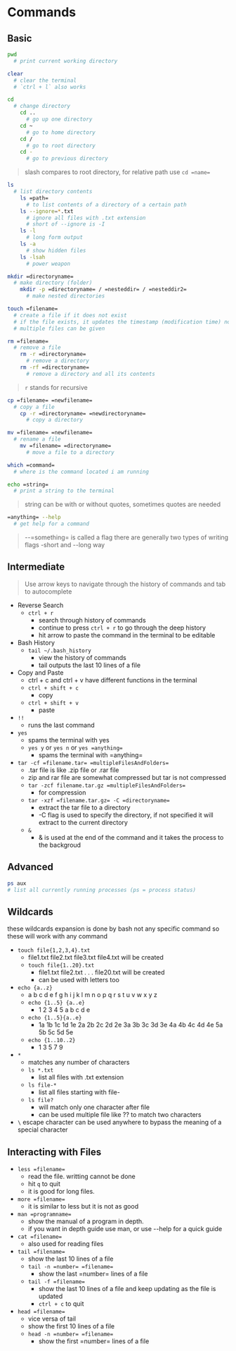 # Commands

## Basic

```bash
pwd
  # print current working directory
```

```bash
clear
  # clear the terminal
  # `ctrl + l` also works
```

```bash
cd
  # change directory
    cd ..
      # go up one directory
    cd ~
      # go to home directory
    cd /
      # go to root directory
    cd -
      # go to previous directory

```

> slash compares to root directory, for relative path use `cd =name=`

```bash
ls
  # list directory contents
    ls =path=
      # to list contents of a directory of a certain path
    ls --ignore=*.txt
      # ignore all files with .txt extension
      # short of --ignore is -I
    ls -l
      # long form output
    ls -a
      # show hidden files
    ls -lsah
      # power weapon
```

```bash
mkdir =directoryname=
  # make directory (folder)
    mkdir -p =directoryname= / =nesteddir= / =nesteddir2=
      # make nested directories
```

```bash
touch =filename=
  # create a file if it does not exist
  # if the file exists, it updates the timestamp (modification time) nothing else.
  # multiple files can be given
```

```bash
rm =filename=
  # remove a file
    rm -r =directoryname=
      # remove a directory
    rm -rf =directoryname=
      # remove a directory and all its contents
```

> `r` stands for recursive

```bash
cp =filename= =newfilename=
  # copy a file
    cp -r =directoryname= =newdirectoryname=
      # copy a directory
```

```bash
mv =filename= =newfilename=
  # rename a file
    mv =filename= =directoryname=
      # move a file to a directory
```

```bash
which =command=
  # where is the command located i am running
```

```bash
echo =string=
  # print a string to the terminal
```

> string can be with or without quotes, sometimes quotes are needed

```bash
=anything= --help
  # get help for a command
```

> --=something= is called a flag
> there are generally two types of writing flags -short and --long way

## Intermediate

> Use arrow keys to navigate through the history of commands and tab to autocomplete

- Reverse Search
  - `ctrl + r`
    - search through history of commands
    - continue to press `ctrl + r` to go through the deep history
    - hit arrow to paste the command in the terminal to be editable
- Bash History
  - `tail ~/.bash_history`
    - view the history of commands
    - tail outputs the last 10 lines of a file
- Copy and Paste
  - ctrl + c and ctrl + v have different functions in the terminal
  - `ctrl + shift + c`
    - copy
  - `ctrl + shift + v`
    - paste
- `!!`
  - runs the last command
- `yes`
  - spams the terminal with yes
  - `yes y` or `yes n` or `yes =anything=`
    - spams the terminal with =anything=
- `tar -cf =filename.tar= =multipleFilesAndFolders=`
  - .tar file is like .zip file or .rar file
  - zip and rar file are somewhat compressed but tar is not compressed
  - `tar -zcf filename.tar.gz =multipleFilesAndFolders=`
    - for compression
  - `tar -xzf =filename.tar.gz= -C =directoryname=`
    - extract the tar file to a directory
    - -C flag is used to specify the directory, if not specified it will extract to the current directory
  - `&`
    - & is used at the end of the command and it takes the process to the backgroud

## Advanced

```bash
ps aux
# list all currently running processes (ps = process status)
```

## Wildcards

these wildcards expansion is done by bash not any specific command so these will work with any command

- `touch file{1,2,3,4}.txt`
  - file1.txt file2.txt file3.txt file4.txt will be created
  - `touch file{1..20}.txt`
    - file1.txt file2.txt . . . file20.txt will be created
    - can be used with letters too
- `echo {a..z}`
  - a b c d e f g h i j k l m n o p q r s t u v w x y z
  - `echo {1..5} {a..e}`
    - 1 2 3 4 5 a b c d e
  - `echo {1..5}{a..e}`
    - 1a 1b 1c 1d 1e 2a 2b 2c 2d 2e 3a 3b 3c 3d 3e 4a 4b 4c 4d 4e 5a 5b 5c 5d 5e
  - `echo {1..10..2}`
    - 1 3 5 7 9
- `*`
  - matches any number of characters
  - `ls *.txt`
    - list all files with .txt extension
  - `ls file-*`
    - list all files starting with file-
  - `ls file?`
    - will match only one character after file
    - can be used multiple file like ?? to match two characters
- `\` escape character can be used anywhere to bypass the meaning of a special character

## Interacting with Files

- `less =filename=`
  - read the file. writting cannot be done
  - hit `q` to quit
  - it is good for long files.
- `more =filename=`
  - it is similar to less but it is not as good
- `man =programname=`
  - show the manual of a program in depth.
  - if you want in depth guide use man, or use --help for a quick guide
- `cat =filename=`
  - also used for reading files
- `tail =filename=`
  - show the last 10 lines of a file
  - `tail -n =number= =filename=`
    - show the last =number= lines of a file
  - `tail -f =filename=`
    - show the last 10 lines of a file and keep updating as the file is updated
    - `ctrl + c` to quit
- `head =filename=`
  - vice versa of tail
  - show the first 10 lines of a file
  - `head -n =number= =filename=`
    - show the first =number= lines of a file
